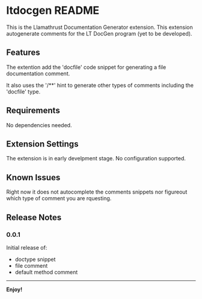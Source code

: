 # ltdocgen README

This is the Llamathrust Documentation Generator extension.
This extension autogenerate comments for the LT DocGen program (yet to be developed).

## Features

The extention add the 'docfile' code snippet for generating a file documentation comment.

It also uses the '/**' hint to generate other types of comments including the 'docfile' type.

## Requirements

No dependencies needed.

## Extension Settings

The extension is in early develpment stage. No configuration supported.

## Known Issues

Right now it does not autocomplete the comments snippets nor figureout which type of comment you are rquesting.

## Release Notes

### 0.0.1

Initial release of:
* doctype snippet
* file comment
* default method comment

-----------------------------------------------------------------------------------------------------------
**Enjoy!**
